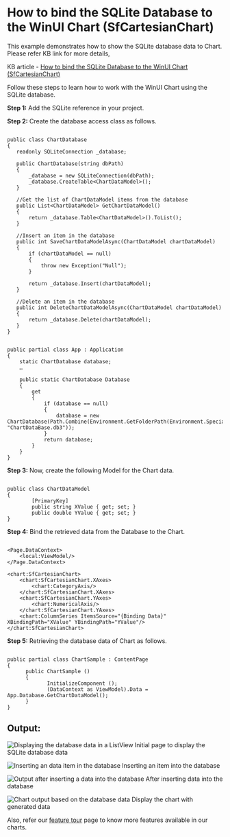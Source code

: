 # How to bind the SQLite Database to the WinUI Chart (SfCartesianChart)

This example demonstrates how to show the SQLite database data to Chart. Please refer KB link for more details,

KB article - [How to bind the SQLite Database to the WinUI Chart (SfCartesianChart)]()

Follow these steps to learn how to work with the WinUI Chart using the SQLite database.

**Step 1:** Add the  SQLite reference in your project. 

**Step 2:** Create the database access class as follows.

 ```

public class ChartDatabase
{
    readonly SQLiteConnection _database;

    public ChartDatabase(string dbPath)
    {
        _database = new SQLiteConnection(dbPath);
        _database.CreateTable<ChartDataModel>();
    }

    //Get the list of ChartDataModel items from the database
    public List<ChartDataModel> GetChartDataModel()
    {
        return _database.Table<ChartDataModel>().ToList();
    }

    //Insert an item in the database
    public int SaveChartDataModelAsync(ChartDataModel chartDataModel)
    {
        if (chartDataModel == null)
        {
            throw new Exception("Null");
        }

        return _database.Insert(chartDataModel);
    }

    //Delete an item in the database 
    public int DeleteChartDataModelAsync(ChartDataModel chartDataModel)
    {
        return _database.Delete(chartDataModel);
    }
}

```

```

public partial class App : Application
{
    static ChartDatabase database;
    …

    public static ChartDatabase Database
    {
        get
        {
            if (database == null)
            {
                database = new ChartDatabase(Path.Combine(Environment.GetFolderPath(Environment.SpecialFolder.LocalApplicationData), "ChartDataBase.db3"));
            }
            return database;
        }
    }
}

```

**Step 3:** Now, create the following Model for the Chart data.

```

public class ChartDataModel
{
        [PrimaryKey]
        public string XValue { get; set; }
        public double YValue { get; set; }
}

```

**Step 4:** Bind the retrieved data from the Database to the Chart.

```

<Page.DataContext>
    <local:ViewModel/>
</Page.DataContext>

<chart:SfCartesianChart>
    <chart:SfCartesianChart.XAxes>
        <chart:CategoryAxis/>
    </chart:SfCartesianChart.XAxes>
    <chart:SfCartesianChart.YAxes>
        <chart:NumericalAxis/>
    </chart:SfCartesianChart.YAxes>
    <chart:ColumnSeries ItemsSource="{Binding Data}" XBindingPath="XValue" YBindingPath="YValue"/>
</chart:SfCartesianChart>

```

**Step 5:** Retrieving the database data of Chart as follows.

```

public partial class ChartSample : ContentPage
{
      public ChartSample ()
      {
             InitializeComponent ();
             (DataContext as ViewModel).Data = App.Database.GetChartDataModel();
      }
}

```

## Output:

![Displaying the database data in a ListView](![image](https://user-images.githubusercontent.com/53489303/197127843-4f05decc-e96b-43bc-ae62-1c72d67e8d4f.png)
)
Initial page to display the SQLite database data

![Inserting an data item in the database](![image](https://user-images.githubusercontent.com/53489303/197127829-c7fef669-0a32-4dda-8398-d9a56366d014.png)
)
Inserting an item into the database

![Output after inserting a data into the database](![image](https://user-images.githubusercontent.com/53489303/197127813-ca892a71-2ffd-48c7-9fa0-1153659dedf4.png)
)
After inserting data into the database

![Chart output based on the database data](![image](https://user-images.githubusercontent.com/53489303/197127796-6850b42d-58f2-4bde-ad21-8f61fb368a47.png)
)
Display the chart with generated data

Also, refer our [feature tour](https://www.syncfusion.com/winui-controls/charts) page to know more features available in our charts.
